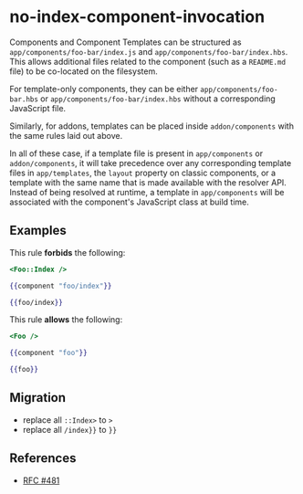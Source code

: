 # no-index-component-invocation

Components and Component Templates can be structured as `app/components/foo-bar/index.js` and
`app/components/foo-bar/index.hbs`. This allows additional files related to the
component (such as a `README.md` file) to be co-located on the filesystem.

For template-only components, they can be either `app/components/foo-bar.hbs`
or `app/components/foo-bar/index.hbs` without a corresponding JavaScript file.

Similarly, for addons, templates can be placed inside `addon/components` with
the same rules laid out above.

In all of these case, if a template file is present in `app/components` or
`addon/components`, it will take precedence over any corresponding template
files in `app/templates`, the `layout` property on classic components, or a
template with the same name that is made available with the resolver API.
Instead of being resolved at runtime, a template in `app/components` will be
associated with the component's JavaScript class at build time.

## Examples

This rule **forbids** the following:

```hbs
<Foo::Index />
```

```hbs
{{component "foo/index"}}
```

```hbs
{{foo/index}}
```

This rule **allows** the following:

```hbs
<Foo />
```

```hbs
{{component "foo"}}
```

```hbs
{{foo}}
```

## Migration

* replace all `::Index>` to `>`
* replace all `/index}}` to `}}`

## References

* [RFC #481](https://github.com/emberjs/rfcs/blob/master/text/0481-component-templates-co-location.md#high-level-design)
